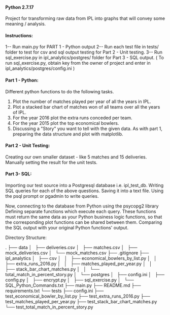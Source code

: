 ﻿
#### Python 2.7.17

Project for transforming raw data from IPL into graphs that will convey some meaning / analysis.

#### Instructions:

1-- Run main.py for PART 1 - Python output
2-- Run each test file in tests/ folder to test for csv and sql output testing for Part 2 - Unit testing.
3-- Run sql_exercise.py in ipl_analytics/postgres/ folder for Part 3 - SQL output.
    ( To run sql_exercise.py, obtain key from the owner of project and enter in ipl_analytics/postgres/config.ini )


#### Part 1 - Python:

Different python functions to do the following tasks.

1. Plot the number of matches played per year of all the years in IPL.
2. Plot a stacked bar chart of matches won of all teams over all the years of IPL.
3. For the year 2016 plot the extra runs conceded per team.
4. For the year 2015 plot the top economical bowlers.
5. Discussing a "Story" you want to tell with the given data. As with part 1, preparing the data structure and plot with matplotlib.


#### Part 2 - Unit Testing:

Creating our own smaller dataset - like 5 matches and 15 deliveries. Manually setting the result for the unit tests. 


#### Part 3- SQL:

Importing our test source into a Postgresql database i.e. ipl_test_db. Writing SQL queries for each of the above questions. Saving it into a text file. Using the psql prompt or pgadmin to write queries.

Now, connecting to the database from Python using the psycopg2 library
Defining separate functions which execute each query.
These functions must return the same data as your Python business logic functions, so that the corresponding plot functions can be shared between them.
Comparing the SQL output with your original Python functions' output.

Directory Structure:

.
├── data
│   ├── deliveries.csv
│   ├── matches.csv
│   ├── mock_deliveries.csv
│   └── mock_matches.csv
├── .gitignore
├── ipl_analytics
│   ├── csv
│   │   ├── economical_bowlers_by_list.py
│   │   ├── extra_runs_2016.py
│   │   ├── matches_played_per_year.py
│   │   ├── stack_bar_chart_matches.py
│   │   └── total_match_in_percent_story.py
│   └── postgres
│       ├── config.ini
│       ├── config.py
│       ├── encrypt.py
│       ├── sql_exercise.py
│       └── SQL_Python_Commands.txt
├── main.py
├── README.md
├── requirements.txt
└── tests
    ├── config.ini
    ├── test_economical_bowler_by_list.py
    ├── test_extra_runs_2016.py
    ├── test_matches_played_per_year.py
    ├── test_stack_bar_chart_matches.py
    └── test_total_match_in_percent_story.py

